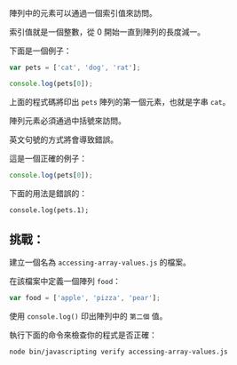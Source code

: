 陣列中的元素可以通過一個索引值來訪問。

索引值就是一個整數，從 0 開始一直到陣列的長度減一。

下面是一個例子：

```js
var pets = ['cat', 'dog', 'rat'];

console.log(pets[0]);
```

上面的程式碼將印出 `pets` 陣列的第一個元素，也就是字串 `cat`。

陣列元素必須通過中括號來訪問。

英文句號的方式將會導致錯誤。

這是一個正確的例子：

```js
console.log(pets[0]);
```

下面的用法是錯誤的：
```
console.log(pets.1);
```

## 挑戰：

建立一個名為 `accessing-array-values.js` 的檔案。

在該檔案中定義一個陣列 `food`：
```js
var food = ['apple', 'pizza', 'pear'];
```

使用 `console.log()` 印出陣列中的 `第二個` 值。

執行下面的命令來檢查你的程式是否正確：

```bash
node bin/javascripting verify accessing-array-values.js
```
